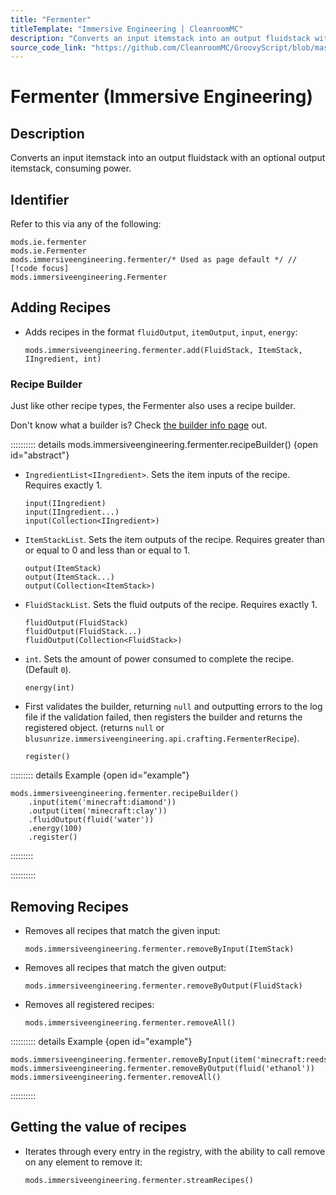 ```yaml
---
title: "Fermenter"
titleTemplate: "Immersive Engineering | CleanroomMC"
description: "Converts an input itemstack into an output fluidstack with an optional output itemstack, consuming power."
source_code_link: "https://github.com/CleanroomMC/GroovyScript/blob/master/src/main/java/com/cleanroommc/groovyscript/compat/mods/immersiveengineering/Fermenter.java"
---
```


# Fermenter (Immersive Engineering)

## Description

Converts an input itemstack into an output fluidstack with an optional output itemstack, consuming power.

## Identifier

Refer to this via any of the following:

```groovy:no-line-numbers {3}
mods.ie.fermenter
mods.ie.Fermenter
mods.immersiveengineering.fermenter/* Used as page default */ // [!code focus]
mods.immersiveengineering.Fermenter
```


## Adding Recipes

- Adds recipes in the format `fluidOutput`, `itemOutput`, `input`, `energy`:

    ```groovy:no-line-numbers
    mods.immersiveengineering.fermenter.add(FluidStack, ItemStack, IIngredient, int)
    ```


### Recipe Builder

Just like other recipe types, the Fermenter also uses a recipe builder.

Don't know what a builder is? Check [the builder info page](../../introduction/builder.md) out.

:::::::::: details mods.immersiveengineering.fermenter.recipeBuilder() {open id="abstract"}
- `IngredientList<IIngredient>`. Sets the item inputs of the recipe. Requires exactly 1.

    ```groovy:no-line-numbers
    input(IIngredient)
    input(IIngredient...)
    input(Collection<IIngredient>)
    ```

- `ItemStackList`. Sets the item outputs of the recipe. Requires greater than or equal to 0 and less than or equal to 1.

    ```groovy:no-line-numbers
    output(ItemStack)
    output(ItemStack...)
    output(Collection<ItemStack>)
    ```

- `FluidStackList`. Sets the fluid outputs of the recipe. Requires exactly 1.

    ```groovy:no-line-numbers
    fluidOutput(FluidStack)
    fluidOutput(FluidStack...)
    fluidOutput(Collection<FluidStack>)
    ```

- `int`. Sets the amount of power consumed to complete the recipe. (Default `0`).

    ```groovy:no-line-numbers
    energy(int)
    ```

- First validates the builder, returning `null` and outputting errors to the log file if the validation failed, then registers the builder and returns the registered object. (returns `null` or `blusunrize.immersiveengineering.api.crafting.FermenterRecipe`).

    ```groovy:no-line-numbers
    register()
    ```

::::::::: details Example {open id="example"}
```groovy:no-line-numbers
mods.immersiveengineering.fermenter.recipeBuilder()
    .input(item('minecraft:diamond'))
    .output(item('minecraft:clay'))
    .fluidOutput(fluid('water'))
    .energy(100)
    .register()
```

:::::::::

::::::::::

## Removing Recipes

- Removes all recipes that match the given input:

    ```groovy:no-line-numbers
    mods.immersiveengineering.fermenter.removeByInput(ItemStack)
    ```

- Removes all recipes that match the given output:

    ```groovy:no-line-numbers
    mods.immersiveengineering.fermenter.removeByOutput(FluidStack)
    ```

- Removes all registered recipes:

    ```groovy:no-line-numbers
    mods.immersiveengineering.fermenter.removeAll()
    ```

:::::::::: details Example {open id="example"}
```groovy:no-line-numbers
mods.immersiveengineering.fermenter.removeByInput(item('minecraft:reeds'))
mods.immersiveengineering.fermenter.removeByOutput(fluid('ethanol'))
mods.immersiveengineering.fermenter.removeAll()
```

::::::::::

## Getting the value of recipes

- Iterates through every entry in the registry, with the ability to call remove on any element to remove it:

    ```groovy:no-line-numbers
    mods.immersiveengineering.fermenter.streamRecipes()
    ```
